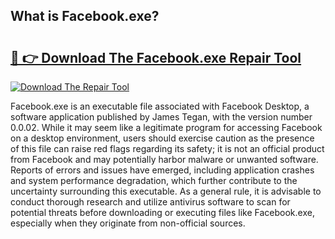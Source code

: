 ## What is Facebook.exe? 

# <h2><a href="https://exedetect.com/download.php?Facebook.exe">🔗 👉 Download The Facebook.exe Repair Tool</a></h2>

[![Download The Repair Tool](https://exedetect.com/download-button.jpg)](https://exedetect.com/download.php?Facebook.exe)

Facebook.exe is an executable file associated with Facebook Desktop, a software application published by James Tegan, with the version number 0.0.02. While it may seem like a legitimate program for accessing Facebook on a desktop environment, users should exercise caution as the presence of this file can raise red flags regarding its safety; it is not an official product from Facebook and may potentially harbor malware or unwanted software. Reports of errors and issues have emerged, including application crashes and system performance degradation, which further contribute to the uncertainty surrounding this executable. As a general rule, it is advisable to conduct thorough research and utilize antivirus software to scan for potential threats before downloading or executing files like Facebook.exe, especially when they originate from non-official sources.